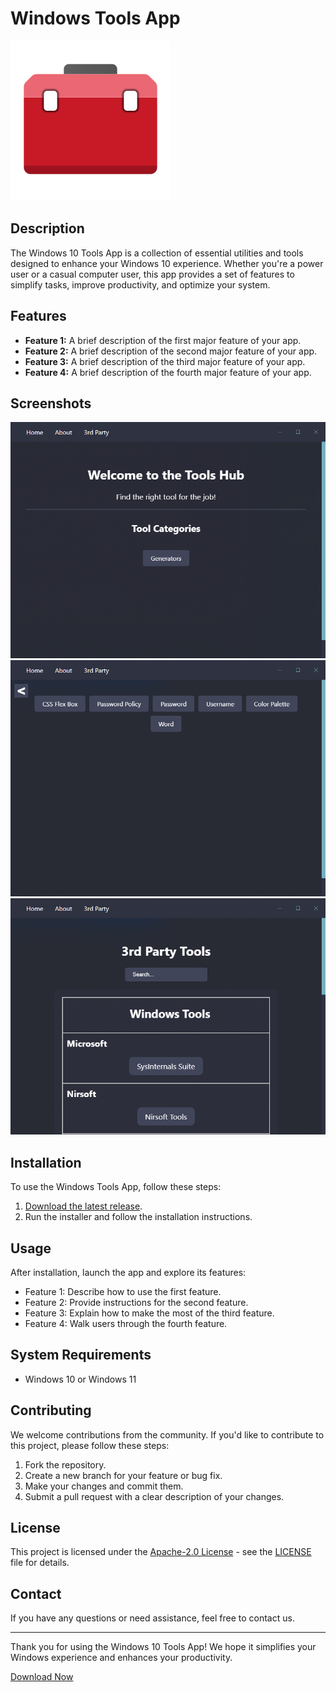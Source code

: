 # Windows Tools App

![App Logo](lib/images/icons/toolbox.png)

## Description

The Windows 10 Tools App is a collection of essential utilities and tools designed to enhance your Windows 10 experience. Whether you're a power user or a casual computer user, this app provides a set of features to simplify tasks, improve productivity, and optimize your system.

## Features

- **Feature 1:** A brief description of the first major feature of your app.
- **Feature 2:** A brief description of the second major feature of your app.
- **Feature 3:** A brief description of the third major feature of your app.
- **Feature 4:** A brief description of the fourth major feature of your app.

## Screenshots

![Screenshot 1](lib/images/screenshots/screenshot1.png)
![Screenshot 2](lib/images/screenshots/screenshot2.png)
![Screenshot 3](lib/images/screenshots/screenshot3.png)

## Installation

To use the Windows Tools App, follow these steps:

1. [Download the latest release](https://github.com/MysticalMike60t/Tools-App/releases/latest).
2. Run the installer and follow the installation instructions.

## Usage

After installation, launch the app and explore its features:

- Feature 1: Describe how to use the first feature.
- Feature 2: Provide instructions for the second feature.
- Feature 3: Explain how to make the most of the third feature.
- Feature 4: Walk users through the fourth feature.

## System Requirements

- Windows 10 or Windows 11

## Contributing

We welcome contributions from the community. If you'd like to contribute to this project, please follow these steps:

1. Fork the repository.
2. Create a new branch for your feature or bug fix.
3. Make your changes and commit them.
4. Submit a pull request with a clear description of your changes.

## License

This project is licensed under the [Apache-2.0 License](LICENSE) - see the [LICENSE](LICENSE) file for details.

## Contact

If you have any questions or need assistance, feel free to contact us.

---

Thank you for using the Windows 10 Tools App! We hope it simplifies your Windows experience and enhances your productivity.

[Download Now](https://github.com/MysticalMike60t/Tools-App/releases/latest)

